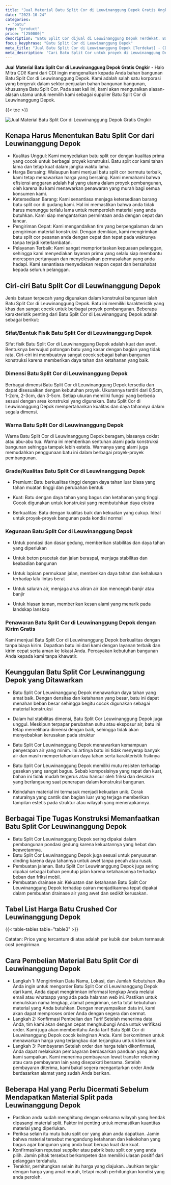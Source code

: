 ```yaml
---
title: "Jual Material Batu Split Cor di Leuwinanggung Depok Gratis Ongkir"
date: "2023-10-24"
categories:
 - "batu"
type: "product"
price: "[250000]"
description: "Batu Split Cor dijual di Leuwinanggung Depok Terdekat. Batu Split Cor ini sering digunakan dalam proyek konstruksi sebagai campuran beton yang terpilih dan tahan lama. Hubungi kami untuk informasi lebih lanjut."
focus_keyphrase: "Batu Split Cor di Leuwinanggung Depok"
meta_title: "Jual Batu Split Cor di Leuwinanggung Depok [Terdekat] - CDI"
meta_description: "Cari Batu Split Cor untuk proyek di Leuwinanggung Depok? Kami menawarkan Batu Split Cor berkualitas untuk campuran beton. Dapatkan penawaran terbaik sekarang."
---
```


**Jual Material Batu Split Cor di Leuwinanggung Depok Gratis Ongkir** - Halo Mitra CDI! Kami dari CDI ingin mengenalkan kepada Anda bahan bangunan Batu Split Cor di Leuwinanggung Depok. Kami adalah salah satu korporasi yang bergerak dalam sektor penjualan bahan bangunan bangunan, khususnya Batu Split Cor. Pada saat kali ini, kami akan menguraikan alasan-alasan utama untuk memilih kami sebagai supplier Batu Split Cor di Leuwinanggung Depok.

{{< toc >}}

![Jual Material Batu Split Cor di Leuwinanggung Depok Gratis Ongkir](/images/batu/batu-split-17.jpg)

## Kenapa Harus Menentukan Batu Split Cor dari Leuwinanggung Depok

*   Kualitas Unggul: Kami menyediakan batu split cor dengan kualitas prima yang cocok untuk berbagai proyek konstruksi. Batu split cor kami tahan lama dan tetap kuat dalam jangka waktu lama.
*   Harga Bersaing: Walaupun kami menjual batu split cor bermutu terbaik, kami tetap menawarkan harga yang bersaing. Kami memahami bahwa efisiensi anggaran adalah hal yang utama dalam proyek pembangunan, oleh karena itu kami menawarkan penawaran yang murah bagi semua konsumen kami.
*   Ketersediaan Barang: Kami senantiasa menjaga ketersediaan barang batu split cor di gudang kami. Hal ini memastikan bahwa anda tidak harus menunggu terlalu lama untuk memperoleh material yang anda butuhkan. Kami siap mengantarkan permintaan anda dengan cepat dan lancar.
*   Pengiriman Cepat: Kami mengandalkan tim yang berpengalaman dalam pengiriman material konstruksi. Dengan demikian, kami mengirimkan batu split cor pesanan anda dengan cepat dan tepat pada waktunya tanpa terjadi keterlambatan.
*   Pelayanan Terbaik: Kami sangat memprioritaskan kepuasan pelanggan, sehingga kami menyediakan layanan prima yang selalu siap membantu merespon pertanyaan dan menyelesaikan permasalahan yang anda hadapi. Kami senantiasa menyediakan respon cepat dan bersahabat kepada seluruh pelanggan.

## Ciri-ciri Batu Split Cor di Leuwinanggung Depok

Jenis batuan terpecah yang digunakan dalam konstruksi bangunan ialah Batu Split Cor di Leuwinanggung Depok. Batu ini memiliki karakteristik yang khas dan sangat cocok untuk berbagai proyek pembangunan. Beberapa karakteristik penting dari Batu Split Cor di Leuwinanggung Depok adalah sebagai berikut:

### Sifat/Bentuk Fisik Batu Split Cor di Leuwinanggung Depok

Sifat fisik Batu Split Cor di Leuwinanggung Depok adalah kuat dan awet. Bentuknya berwujud potongan batu yang kasar dengan bagian yang tidak rata. Ciri-ciri ini membuatnya sangat cocok sebagai bahan bangunan konstruksi karena memberikan daya tahan dan ketahanan yang baik.

### Dimensi Batu Split Cor di Leuwinanggung Depok

Berbagai dimensi Batu Split Cor di Leuwinanggung Depok tersedia dan dapat disesuaikan dengan kebutuhan proyek. Ukurannya terdiri dari 0,5cm, 1-2cm, 2-3cm, dan 3-5cm. Setiap ukuran memiliki fungsi yang berbeda sesuai dengan area konstruksi yang digunakan. Batu Split Cor di Leuwinanggung Depok mempertahankan kualitas dan daya tahannya dalam segala dimensi.

### Warna Batu Split Cor di Leuwinanggung Depok

Warna Batu Split Cor di Leuwinanggung Depok beragam, biasanya coklat atau abu-abu tua. Warna ini memberikan sentuhan alami pada konstruksi bangunan sehingga tampak lebih estetis. Warnanya yang alami juga memudahkan penggunaan batu ini dalam berbagai proyek-proyek pembangunan.

### Grade/Kualitas Batu Split Cor di Leuwinanggung Depok

*   Premium: Batu berkualitas tinggi dengan daya tahan luar biasa yang tahan muatan tinggi dan perubahan bentuk

*   Kuat: Batu dengan daya tahan yang bagus dan ketahanan yang tinggi. Cocok digunakan untuk konstruksi yang membutuhkan daya ekstra

*   Berkualitas: Batu dengan kualitas baik dan kekuatan yang cukup. Ideal untuk proyek-proyek bangunan pada kondisi normal

### Kegunaan Batu Split Cor di Leuwinanggung Depok

*   Untuk pondasi dan dasar gedung, memberikan stabilitas dan daya tahan yang diperlukan

*   Untuk beton pracetak dan jalan beraspal, menjaga stabilitas dan keabadian bangunan

*   Untuk lapisan permukaan jalan, memberikan daya tahan dan kehalusan terhadap lalu lintas berat

*   Untuk saluran air, menjaga arus aliran air dan mencegah banjir atau banjir

*   Untuk hiasan taman, memberikan kesan alami yang menarik pada landskap lanskap

### Penawaran Batu Split Cor di Leuwinanggung Depok dengan Kirim Gratis

Kami menjual Batu Split Cor di Leuwinanggung Depok berkualitas dengan tanpa biaya kirim. Dapatkan batu ini dari kami dengan layanan terbaik dan kirim cepat serta aman ke lokasi Anda. Percayakan kebutuhan bangunan Anda kepada kami tanpa khawatir.

## Keunggulan Batu Split Cor Leuwinanggung Depok yang Ditawarkan

*   Batu Split Cor Leuwinanggung Depok menawarkan daya tahan yang amat baik. Dengan densitas dan ketahanan yang besar, batu ini dapat menahan beban besar sehingga begitu cocok digunakan sebagai material konstruksi

*   Dalam hal stabilitas dimensi, Batu Split Cor Leuwinanggung Depok juga unggul. Meskipun terpapar perubahan suhu atau eksposur air, batu ini tetap memelihara dimensi dengan baik, sehingga tidak akan menyebabkan kerusakan pada struktur

*   Batu Split Cor Leuwinanggung Depok menawarkan kemampuan penyerapan air yang minim. Ini artinya batu ini tidak menyerap banyak air dan masih mempertahankan daya tahan serta karakteristik fisiknya

*   Batu Split Cor Leuwinanggung Depok memiliki mutu resisten terhadap gesekan yang sangat bagus. Sebab komposisinya yang rapat dan kuat, bahan ini tidak mudah tergerus atau hancur oleh friksi dan desakan yang berlangsung saat penerapan dalam konstruksi bangunan.
*   Keindahan material ini termasuk menjadi kekuatan unik. Corak naturalnya yang cantik dan bagian luar yang terjaga memberikan tampilan estetis pada struktur atau wilayah yang menerapkannya.

## Berbagai Tipe Tugas Konstruksi Memanfaatkan Batu Split Cor Leuwinanggung Depok

*   Batu Split Cor Leuwinanggung Depok sering dipakai dalam pembangunan pondasi gedung karena kekuatannya yang hebat dan keawetannya.
*   Batu Split Cor Leuwinanggung Depok juga sesuai untuk penyusunan dinding karena daya tahannya untuk awet tanpa pecah atau rusak.
*   Pembuatan jalanan. Batu Split Cor Leuwinanggung Depok juga sering dipakai sebagai bahan penutup jalan karena ketahanannya terhadap beban dan friksi mobil.
*   Pembuatan drainase air. Kekuatan dan ketahanan Batu Split Cor Leuwinanggung Depok terhadap cairan menjadikannya tepat dipakai dalam pembuatan drainase air yang awet dan sedikit kerusakan.

## Tabel List Harga Batu Crushed Cor Leuwinanggung Depok

{{< table-tables table="table3" >}}

Catatan: Price yang tercantum di atas adalah per kubik dan belum termasuk cost pengiriman.

## Cara Pembelian Material Batu Split Cor di Leuwinanggung Depok

*   Langkah 1: Mengirimkan Data Nama, Lokasi, dan Jumlah Kebutuhan
Jika Anda ingin untuk mengorder Batu Split Cor di Leuwinanggung Depok dari kami, Anda dapat mengirimkan informasi lengkap Anda melalui email atau whatsapp yang ada pada halaman web ini. Pastikan untuk menuliskan nama lengkap, alamat pengiriman, serta total kebutuhan material yang Anda butuhkan. Dengan menyampaikan data ini, kami akan dapat memproses order Anda dengan segera dan cermat.
*   Langkah 2: Konfirmasi Pembelian dan Tarif
Setelah menerima data Anda, tim kami akan dengan cepat menghubungi Anda untuk verifikasi order. Kami juga akan memberitahu Anda tarif Batu Split Cor di Leuwinanggung Depok cocok keinginan Anda. Kami berkomitmen untuk menawarkan harga yang terjangkau dan terjangkau untuk klien kami.
*   Langkah 3: Pembayaran
Setelah order dan harga telah dikonfirmasi, Anda dapat melakukan pembayaran berdasarkan panduan yang akan kami sampaikan. Kami menerima pembayaran lewat transfer rekening atau cara pembayaran lain yang disepakati bersama. Setelah pembayaran diterima, kami bakal segera mengantarkan order Anda berdasarkan alamat yang sudah Anda berikan.

## Beberapa Hal yang Perlu Dicermati Sebelum Mendapatkan Material Split pada Leuwinanggung Depok

*   Pastikan anda sudah menghitung dengan seksama wilayah yang hendak dipasangi material split. Faktor ini penting untuk memastikan kuantitas material yang diperlukan.
*   Periksa selain itu mutu batu split cor yang akan anda dapatkan. Jamin bahwa material tersebut mengandung ketahanan dan kekokohan yang bagus agar bangunan yang anda buat berupa kuat dan kuat.
*   Konfirmasikan reputasi supplier atau pabrik batu split cor yang anda pilih. Jamin pihak tersebut berkompeten dan memiliki ulasan positif dari pelanggan terdahulu.
*   Terakhir, perhitungkan selain itu harga yang diajukan. Jauhkan tergiur dengan harga yang amat murah, tetapi masih perhitungkan kondisi yang anda peroleh.